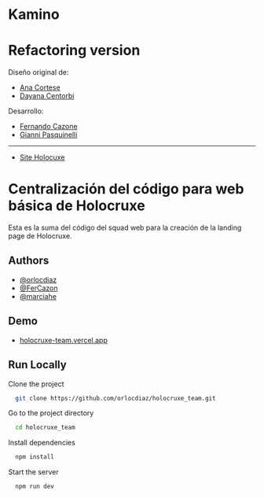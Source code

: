 
# Kamino

# Refactoring version

Diseño original de:

- [Ana Cortese](https://www.linkedin.com/in/anacorteseux)
- [Dayana Centorbi](https://www.linkedin.com/in/dayana-centorbi-b8aa57155)

Desarrollo:

- [Fernando Cazone](https://github.com/FerCazon)
- [Gianni Pasquinelli](https://github.com/Gianni03)

<hr>

- [Site Holocuxe](https://www.holocruxe.com/)


# Centralización del código para web básica de Holocruxe

Esta es la suma del código del squad web para la creación de la landing page de Holocruxe.

## Authors

- [@orlocdiaz](https://www.github.com/orlocdiaz)
- [@FerCazon](https://www.github.com/FerCazon)
- [@marciahe](https://www.github.com/marciahe)

## Demo

- [holocruxe-team.vercel.app](https://holocruxe-team.vercel.app/)

## Run Locally

Clone the project

```bash
  git clone https://github.com/orlocdiaz/holocruxe_team.git
```

Go to the project directory

```bash
  cd holocruxe_team
```

Install dependencies

```bash
  npm install
```

Start the server

```bash
  npm run dev
```

